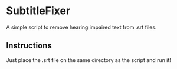 # SubtitleFixer

A simple script to remove hearing impaired text from .srt files. 

## Instructions

Just place the .srt file on the same directory as the script and run it!

